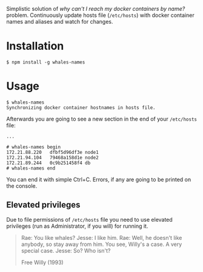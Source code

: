 Simplistic solution of *why can't I reach my docker containers by name?* problem. Continuously update hosts file (`/etc/hosts`) with docker container names and aliases and watch for changes.

# Installation

```
$ npm install -g whales-names
```

# Usage

```
$ whales-names
Synchronizing docker container hostnames in hosts file.
```

Afterwards you are going to see a new section in the end of your `/etc/hosts` file:

```
...

# whales-names begin
172.21.88.220	dfbf5d96df3e node1 
172.21.94.104	79468a158d1e node2
172.21.89.244	0c9b251458f4 db
# whales-names end

```

You can end it with simple Ctrl+C. Errors, if any are going to be printed on the console.

## Elevated privileges
Due to file permissions of `/etc/hosts` file you need to use elevated privileges (run as Administrator, if you will) for running it.

> Rae: You like whales?
> Jesse: I like him.
> Rae: Well, he doesn't like anybody, so stay away from him. You see, Willy's a case. A very special case.
> Jesse: So? Who isn't?
>
> Free Willy (1993)